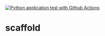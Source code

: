 [![Python application test with Github Actions](https://github.com/estradafernando/scaffold/actions/workflows/main.yml/badge.svg)](https://github.com/estradafernando/scaffold/actions/workflows/main.yml)

# scaffold
